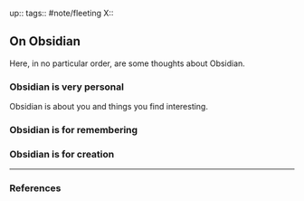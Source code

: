 up::
tags:: #note/fleeting 
X:: 

## On Obsidian

Here, in no particular order, are some thoughts about Obsidian.

### 

### Obsidian is very personal

Obsidian is about you and things you find interesting. 

### Obsidian is for remembering

### Obsidian is for creation

---

### References